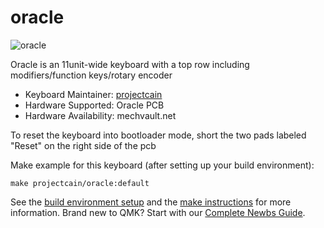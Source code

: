 # oracle

![oracle](https://i.imgur.com/oqvpg)

Oracle is an 11unit-wide keyboard with a top row including modifiers/function keys/rotary encoder

* Keyboard Maintainer: [projectcain](https://github.com/yourusername)
* Hardware Supported: Oracle PCB
* Hardware Availability: mechvault.net

To reset the keyboard into bootloader mode, short the two pads labeled "Reset" on the right side of the pcb

Make example for this keyboard (after setting up your build environment):

    make projectcain/oracle:default

See the [build environment setup](https://docs.qmk.fm/#/getting_started_build_tools) and the [make instructions](https://docs.qmk.fm/#/getting_started_make_guide) for more information. Brand new to QMK? Start with our [Complete Newbs Guide](https://docs.qmk.fm/#/newbs).
